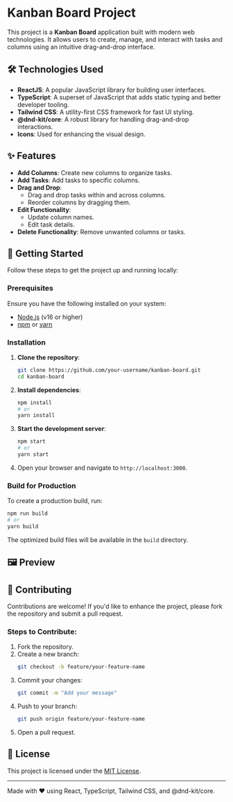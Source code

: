 # Kanban Board Project

This project is a **Kanban Board** application built with modern web technologies. It allows users to create, manage, and interact with tasks and columns using an intuitive drag-and-drop interface.

## 🛠️ Technologies Used

- **ReactJS**: A popular JavaScript library for building user interfaces.
- **TypeScript**: A superset of JavaScript that adds static typing and better developer tooling.
- **Tailwind CSS**: A utility-first CSS framework for fast UI styling.
- **@dnd-kit/core**: A robust library for handling drag-and-drop interactions.
- **Icons**: Used for enhancing the visual design.

## ✨ Features

- **Add Columns**: Create new columns to organize tasks.
- **Add Tasks**: Add tasks to specific columns.
- **Drag and Drop**: 
  - Drag and drop tasks within and across columns.
  - Reorder columns by dragging them.
- **Edit Functionality**: 
  - Update column names.
  - Edit task details.
- **Delete Functionality**: Remove unwanted columns or tasks.

## 🚀 Getting Started

Follow these steps to get the project up and running locally:

### Prerequisites

Ensure you have the following installed on your system:
- [Node.js](https://nodejs.org/) (v16 or higher)
- [npm](https://www.npmjs.com/) or [yarn](https://yarnpkg.com/)

### Installation

1. **Clone the repository**:
   ```bash
   git clone https://github.com/your-username/kanban-board.git
   cd kanban-board
   ```

2. **Install dependencies**:
   ```bash
   npm install
   # or
   yarn install
   ```

3. **Start the development server**:
   ```bash
   npm start
   # or
   yarn start
   ```

4. Open your browser and navigate to `http://localhost:3000`.

### Build for Production

To create a production build, run:
```bash
npm run build
# or
yarn build
```

The optimized build files will be available in the `build` directory.


## 🖼️ Preview


## 🤝 Contributing

Contributions are welcome! If you'd like to enhance the project, please fork the repository and submit a pull request. 

### Steps to Contribute:
1. Fork the repository.
2. Create a new branch:
   ```bash
   git checkout -b feature/your-feature-name
   ```
3. Commit your changes:
   ```bash
   git commit -m "Add your message"
   ```
4. Push to your branch:
   ```bash
   git push origin feature/your-feature-name
   ```
5. Open a pull request.

## 📜 License

This project is licensed under the [MIT License](LICENSE).

---

Made with ❤️ using React, TypeScript, Tailwind CSS, and @dnd-kit/core.
```